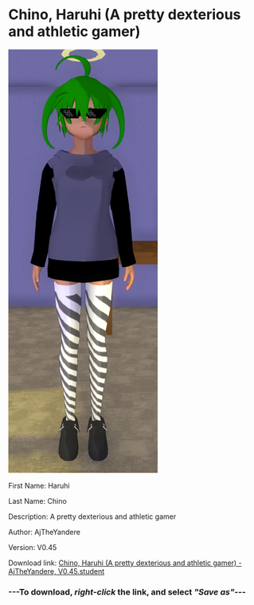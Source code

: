 # Chino, Haruhi (A pretty dexterious and athletic gamer)

<img src = "https://raw.githubusercontent.com/Arbiter1223/Daigaku-Gurashi-Custom-Students/master/Students/Files/Chino%2C%20Haruhi%20(A%20pretty%20dexterious%20and%20athletic%20gamer).png">

First Name: Haruhi

Last Name: Chino

Description: A pretty dexterious and athletic gamer

Author: AjTheYandere

Version: V0.45

Download link: <a href="https://raw.githubusercontent.com/Arbiter1223/Daigaku-Gurashi-Custom-Students/master/Students/Files/Chino%2C%20Haruhi%20(A%20pretty%20dexterious%20and%20athletic%20gamer)%20-%20AjTheYandere%2C%20V0.45.student">Chino, Haruhi (A pretty dexterious and athletic gamer) - AjTheYandere, V0.45.student</a>

### ---**To download, _right-click_ the link, and select _"Save as"_**---
